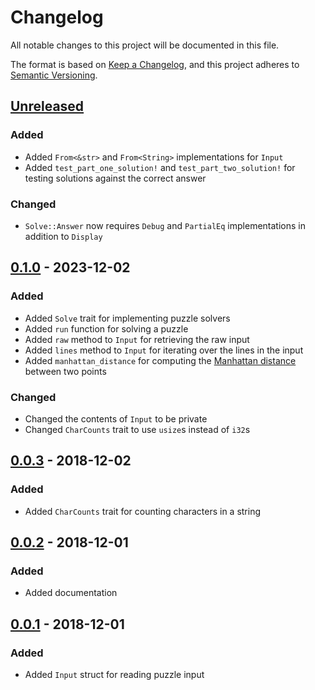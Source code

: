 # Changelog

All notable changes to this project will be documented in this file.

The format is based on [Keep a Changelog](https://keepachangelog.com/en/1.0.0/),
and this project adheres to [Semantic Versioning](https://semver.org/spec/v2.0.0.html).

## [Unreleased]

### Added

- Added `From<&str>` and `From<String>` implementations for `Input`
- Added `test_part_one_solution!` and `test_part_two_solution!` for testing solutions against the correct answer

### Changed

- `Solve::Answer` now requires `Debug` and `PartialEq` implementations in addition to `Display`

## [0.1.0] - 2023-12-02

### Added

- Added `Solve` trait for implementing puzzle solvers
- Added `run` function for solving a puzzle
- Added `raw` method to `Input` for retrieving the raw input
- Added `lines` method to `Input` for iterating over the lines in the input
- Added `manhattan_distance` for computing the [Manhattan distance](https://en.wikipedia.org/wiki/Taxicab_geometry) between two points

### Changed

- Changed the contents of `Input` to be private
- Changed `CharCounts` trait to use `usize`s instead of `i32`s

## [0.0.3] - 2018-12-02

### Added

- Added `CharCounts` trait for counting characters in a string

## [0.0.2] - 2018-12-01

### Added

- Added documentation

## [0.0.1] - 2018-12-01

### Added

- Added `Input` struct for reading puzzle input

[unreleased]: https://github.com/maxdeviant/adventurous/compare/v0.1.0...HEAD
[0.1.0]: https://github.com/maxdeviant/adventurous/compare/v0.0.3...v0.1.0
[0.0.3]: https://github.com/maxdeviant/adventurous/compare/v0.0.2...v0.0.3
[0.0.2]: https://github.com/maxdeviant/adventurous/compare/v0.0.1...v0.0.2
[0.0.1]: https://github.com/maxdeviant/adventurous/compare/90b1174...v0.0.1
